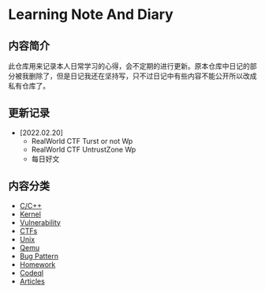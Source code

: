 # Learning Note And Diary

## 内容简介

此仓库用来记录本人日常学习的心得，会不定期的进行更新。原本仓库中日记的部分被我删除了，但是日记我还在坚持写，只不过日记中有些内容不能公开所以改成私有仓库了。

## 更新记录

- [2022.02.20]
  - RealWorld CTF Turst or not Wp
  - RealWorld CTF UntrustZone Wp
  - 每日好文

## 内容分类

- [C/C++](C++/)
- [Kernel](Kernel/)
- [Vulnerability](Vulnerability/)
- [CTFs](CTFs/)
- [Unix](Unix/)
- [Qemu](QEMU/)
- [Bug Pattern](Pattern/)
- [Homework](Homework/)
- [Codeql](Codeql/)
- [Articles](Articles/)
